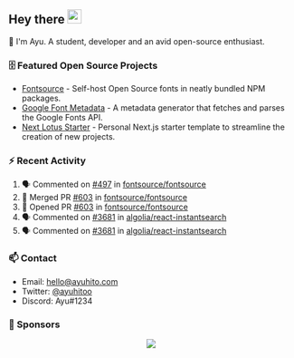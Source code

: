 ## Hey there <img src="https://media.giphy.com/media/hvRJCLFzcasrR4ia7z/giphy.gif" width="25" height="25">

📝 I'm Ayu. A student, developer and an avid open-source enthusiast.

### 🗄 Featured Open Source Projects

- [Fontsource](https://github.com/fontsource/fontsource) - Self-host Open Source fonts in neatly bundled NPM packages.
- [Google Font Metadata](https://github.com/fontsource/google-font-metadata) - A metadata generator that fetches and parses the Google Fonts API.
- [Next Lotus Starter](https://github.com/DecliningLotus/next-lotus-starter) - Personal Next.js starter template to streamline the creation of new projects.

### ⚡ Recent Activity

<!--START_SECTION:activity-->

1. 🗣 Commented on [#497](https://github.com/fontsource/fontsource/issues/497) in [fontsource/fontsource](https://github.com/fontsource/fontsource)
2. 🎉 Merged PR [#603](https://github.com/fontsource/fontsource/pull/603) in [fontsource/fontsource](https://github.com/fontsource/fontsource)
3. 💪 Opened PR [#603](https://github.com/fontsource/fontsource/pull/603) in [fontsource/fontsource](https://github.com/fontsource/fontsource)
4. 🗣 Commented on [#3681](https://github.com/algolia/react-instantsearch/issues/3681) in [algolia/react-instantsearch](https://github.com/algolia/react-instantsearch)
5. 🗣 Commented on [#3681](https://github.com/algolia/react-instantsearch/issues/3681) in [algolia/react-instantsearch](https://github.com/algolia/react-instantsearch)
<!--END_SECTION:activity-->

### 📫 Contact

- Email: hello@ayuhito.com
- Twitter: [@ayuhitoo](https://twitter.com/ayuhitoo)
- Discord: Ayu#1234


### :sparkling_heart: Sponsors

<p align="center">
  <a href="https://cdn.jsdelivr.net/gh/ayuhito/ayuhito/sponsors.svg">
    <img src='https://cdn.jsdelivr.net/gh/ayuhito/ayuhito/sponsors.svg'/>
  </a>
</p>